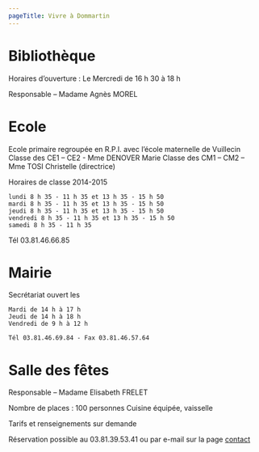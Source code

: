 ```yaml
---
pageTitle: Vivre à Dommartin
---
```


# Bibliothèque

Horaires d’ouverture : Le Mercredi de 16 h 30 à 18 h

Responsable – Madame Agnès MOREL

# Ecole

Ecole primaire regroupée en R.P.I. avec l’école maternelle de Vuillecin
Classe des CE1 – CE2 - Mme DENOVER Marie
Classe des CM1 – CM2 – Mme TOSI Christelle (directrice)

Horaires de classe 2014-2015

```
lundi 8 h 35 - 11 h 35 et 13 h 35 - 15 h 50
mardi 8 h 35 - 11 h 35 et 13 h 35 - 15 h 50
jeudi 8 h 35 - 11 h 35 et 13 h 35 - 15 h 50
vendredi 8 h 35 - 11 h 35 et 13 h 35 - 15 h 50
samedi 8 h 35 - 11 h 35
```

Tél 03.81.46.66.85

# Mairie

Secrétariat ouvert les

```
Mardi de 14 h à 17 h
Jeudi de 14 h à 18 h
Vendredi de 9 h à 12 h
```

```
Tél 03.81.46.69.84 - Fax 03.81.46.57.64
```

# Salle des fêtes

Responsable – Madame Elisabeth FRELET

Nombre de places : 100 personnes
Cuisine équipée, vaisselle

Tarifs et renseignements sur demande

Réservation possible au 03.81.39.53.41 ou par e-mail sur la page <a href="../../contact">contact</a>
